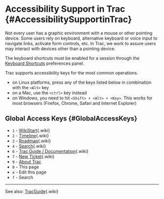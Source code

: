 Accessibility Support in Trac {#AccessibilitySupportinTrac}
=============================

Not every user has a graphic environment with a mouse or other pointing
device. Some users rely on keyboard, alternative keyboard or voice input
to navigate links, activate form controls, etc. In Trac, we work to
assure users may interact with devices other than a pointing device.

The keyboard shortcuts must be enabled for a session through the
[Keyboard Shortcuts](https://fedorahosted.org/sssd/prefs/keybindings)
preferences panel.

Trac supports accessibility keys for the most common operations.

-   on Linux platforms, press any of the keys listed below in
    combination with the `<Alt>` key
-   on a Mac, use the `<ctrl>` key instead
-   on Windows, you need to hit `<Shift> + <Alt> + <Key>`. This works
    for most browsers (Firefox, Chrome, Safari and Internet Explorer)

Global Access Keys {#GlobalAccessKeys}
------------------

-   `1` -
    [WikiStart](https://docs.pagure.org/sssd-test2/WikiStart.html){.wiki}
-   `2` -
    [Timeline](https://docs.pagure.org/sssd-test2/TracTimeline.html){.wiki}
-   `3` -
    [Roadmap](https://docs.pagure.org/sssd-test2/TracRoadmap.html){.wiki}
-   `4` -
    [Search](https://docs.pagure.org/sssd-test2/TracSearch.html){.wiki}
-   `6` - [Trac Guide /
    Documentation](https://docs.pagure.org/sssd-test2/TracGuide.html){.wiki}
-   `7` - [New
    Ticket](https://docs.pagure.org/sssd-test2/TracTickets.html){.wiki}
-   `9` - [About Trac](https://fedorahosted.org/sssd/about)
-   `0` - This page
-   `e` - Edit this page
-   `f` - Search

------------------------------------------------------------------------

See also:
[TracGuide](https://docs.pagure.org/sssd-test2/TracGuide.html){.wiki}
